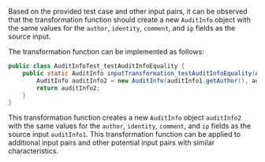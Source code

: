Based on the provided test case and other input pairs, it can be observed that the transformation function should create a new `AuditInfo` object with the same values for the `author`, `identity`, `comment`, and `ip` fields as the source input.

The transformation function can be implemented as follows:

```java
public class AuditInfoTest_testAuditInfoEquality {
    public static AuditInfo inputTransformation_testAuditInfoEquality(AuditInfo auditInfo1)  {
        AuditInfo auditInfo2 = new AuditInfo(auditInfo1.getAuthor(), auditInfo1.getIdentity(), auditInfo1.getComment(), auditInfo1.getIp());
        return auditInfo2;
    }
}
```

This transformation function creates a new `AuditInfo` object `auditInfo2` with the same values for the `author`, `identity`, `comment`, and `ip` fields as the source input `auditInfo1`. This transformation function can be applied to additional input pairs and other potential input pairs with similar characteristics.